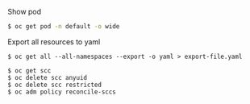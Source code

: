 Show pod 
```bash
$ oc get pod -n default -o wide
```

Export all resources to yaml
```
$ oc get all --all-namespaces --export -o yaml > export-file.yaml
```

```
$ oc get scc
$ oc delete scc anyuid
$ oc delete scc restricted
$ oc adm policy reconcile-sccs 
```
